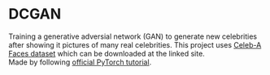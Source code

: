 # DCGAN
Training a generative adversial network (GAN) to generate new celebrities after showing it pictures of many real celebrities. This project uses 
[Celeb-A Faces dataset](http://mmlab.ie.cuhk.edu.hk/projects/CelebA.html) which can be downloaded at the linked site. \
Made by following [official PyTorch tutorial](https://pytorch.org/tutorials/beginner/dcgan_faces_tutorial.html).
